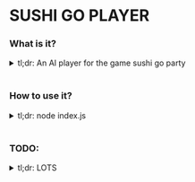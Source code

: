 # SUSHI GO PLAYER

### What is it?
<details>
  <summary>
    tl;dr: An AI player for the game sushi go party
  </summary>
  <br />

  It has a number of models that describe, execute, evaluate, and understand the mechanics of playing the game Sushi Go Party!

  It contains the following classes of behaviour:
  | Model | method | Description |
  | :---------------: | :--------------- | :--------------- |
  | Deck | draw(drawNumber) | Draws x number of cards from the deck |
  |  | returnCards(cards) | Returns given cards to the deck |
  | GameState | playATurn() | All players play and pass cards, turn incremented |
  |  | playAllTurns() | All players play and pass cards until hands empty |
  |  | playARound() | All rounds played, scores assigned, hands reset, round incremented, turn reset |
  |  | playAGame() | 3 rounds played, winnner declared |
  | Player | setHand(cards) | Set the players hand to equal those cards |
  |  | setNeighbors(lID, rID) | Set L & R neighbor ids |
  |  | sortHandByValue() | Sorts hand by scoring algo |
  |  | playCard(evaluatePlay) | Plays the best card, and evaluates if it was effected by any other player's played card |
  |  | passCards() | Passes all other non-played cards |
  |  | scoreBoard(round, allBoardStates) | Scores all played cards for x round |
  |  | resetRound() | Clear played cards, and store played desserts at end of round |

  These classes have the following state shape:
  | Model | state | Description |
  | :---------------: | :--------------- | :--------------- |
  | Deck | cards | Array of unique cards in the deck |
  | GameState | cards | cards & leftover dessert cards stored |
  | | cards.remainderDessertCards | storage of the unused dessert cards |
  | | cards.deck | storage of deck cards not in hand or played on board |
  | | players | storage of players in the game |
  | | round = 1 | storage of the round currently being played |
  | | turn = 1 | storage of the turn currently being played |
  | Player | id | Unique player id |
  |  | hand | array of cards in the player's hand |
  |  | cardsToPass | cards ready to be passed to the neighbor |
  |  | scoringAlgorithm | set the scoring algo that will define best sorting methodology for the players hand |
  |  | boardState | properties between the player and other board states |
  |  | boardState.score | the player's score |
  |  | boardState.round | the current round, maybe useful in the scoring algo |
  |  | boardState.desserts | the desserts played by the player previously |
  |  | boardState.neighbors | [l, r] neighbor ids for passing cards |
  |  | boardState.playedCards | cards played during this round |

</details>
<br/>

### How to use it?
<details>
  <summary>
    tl;dr: node index.js
  </summary>
  <br />

  `node index.js` will output a winner, and their score.

  right now, it's just a jumping off point, much more work must be done.

</details>
<br/>

### TODO:
<details>
<summary>tl;dr: LOTS</summary>
<br />

  1. Scoring algo is `literally random`
  2. Players unable to activate specials that have been previously played
  3. Evaluating score **does not evaluate anything that isn't just a `value`**
    1. fix `roll` scoring
    2. fix `special` scoring
    3. fix `dessert` scoring
    4. fix `appetizer` scoring
  4. output is logged, return the value so that algo fitness may be evaluated

</details>
<br/>